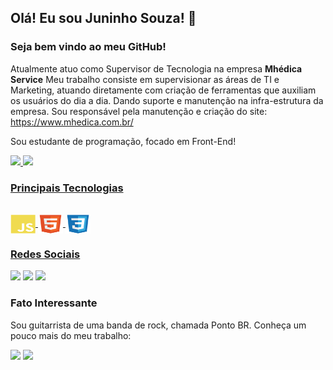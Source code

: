 ## Olá! Eu sou Juninho Souza! 👋

### Seja bem vindo ao meu GitHub!


Atualmente atuo como Supervisor de Tecnologia na empresa **Mhédica Service** 
Meu trabalho consiste em supervisionar as áreas de TI e Marketing, atuando diretamente com criação de ferramentas que auxiliam os usuários do dia a dia. 
Dando suporte e manutenção na infra-estrutura da empresa.
Sou responsável pela manutenção e criação do site: https://www.mhedica.com.br/

Sou estudante de programação, focado em Front-End!

<div>
  <a href="https://github.com/JuninhoSouza25">
  <img height="180em" src="https://github-readme-stats.vercel.app/api?username=JuninhoSouza25&show_icons=true&theme=dracula&include_all_commits=true&count_private=true"/>
  <img height="180em" src="https://github-readme-stats.vercel.app/api/top-langs/?username=JuninhoSouza25&layout=compact&langs_count=7&theme=dracula"/>
</div> 
  
### Principais Tecnologias
  
<div style="display: inline_block"><br>
  <img align="center" alt="Juninho-Js" height="30" width="40" src="https://raw.githubusercontent.com/devicons/devicon/master/icons/javascript/javascript-plain.svg">
  <img align="center" alt="Juninho-HTML" height="30" width="40" src="https://raw.githubusercontent.com/devicons/devicon/master/icons/html5/html5-original.svg">
  <img align="center" alt="Juninho-CSS" height="30" width="40" src="https://raw.githubusercontent.com/devicons/devicon/master/icons/css3/css3-original.svg">
</div>

  
### Redes Sociais
  
  <a href="https://instagram.com/juninhosouza25" target="_blank"><img src="https://img.shields.io/badge/-instagram-ff69b4" target="_blank"></a>
  <a href="https://www.linkedin.com/in/eugeniopacelli2506/" target="_blank"><img src="https://img.shields.io/badge/-linkedin-blue" target="_blank"></a>
  <a href="https://www.facebook.com/juninho.souza.752/" target="_blank"><img src="https://img.shields.io/badge/-facebook-blue" target="_blank"></a>
  
  
### Fato Interessante
  
  Sou guitarrista de uma banda de rock, chamada Ponto BR.
  Conheça um pouco mais do meu trabalho:
  
  <a href="https://instagram.com/pontobrbanda" target="_blank"><img src="https://img.shields.io/badge/-instagram-ff69b4" target="_blank"></a>
  <a href="https://www.bandapontobr.com.br" target="_blank"><img src="https://img.shields.io/badge/-pontobr-red" target="_blank"></a>
  
